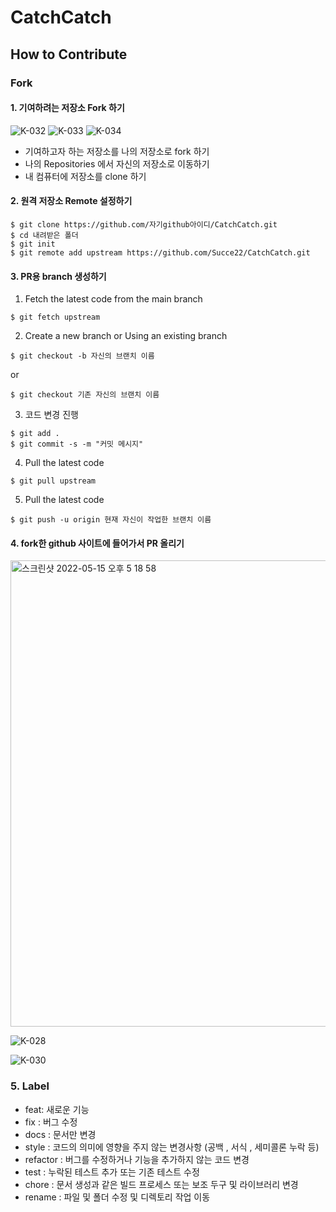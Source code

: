 # CatchCatch


## How to Contribute
### Fork

#### 1. 기여하려는 저장소 Fork 하기

![K-032](https://user-images.githubusercontent.com/54658745/173409182-42cc5448-22cc-4a3a-8a35-7cf107174016.png)
![K-033](https://user-images.githubusercontent.com/54658745/173409193-4aafd430-2b2a-4227-8d1a-aed9758a6885.png)
![K-034](https://user-images.githubusercontent.com/54658745/173409196-f0204266-7444-4418-8f38-63502419e36b.png)


- 기여하고자 하는 저장소를 나의 저장소로 fork 하기
- 나의 Repositories 에서 자신의 저장소로 이동하기
- 내 컴퓨터에 저장소를 clone 하기


#### 2. 원격 저장소 Remote 설정하기
```
$ git clone https://github.com/자기github아이디/CatchCatch.git
$ cd 내려받은 폴더
$ git init
$ git remote add upstream https://github.com/Succe22/CatchCatch.git
```


#### 3. PR용 branch 생성하기
1. Fetch the latest code from the main branch

```
$ git fetch upstream
```

2. Create a new branch or Using an existing branch
```
$ git checkout -b 자신의 브랜치 이름
```

or 

```
$ git checkout 기존 자신의 브랜치 이름
```

3. 코드 변경 진행
```
$ git add .
$ git commit -s -m "커밋 메시지"
```

4. Pull the latest code
```
$ git pull upstream
```

5. Pull the latest code
```
$ git push -u origin 현재 자신이 작업한 브랜치 이름
```


#### 4. fork한 github 사이트에 들어가서 PR 올리기
<img width="746" alt="스크린샷 2022-05-15 오후 5 18 58" src="https://user-images.githubusercontent.com/54658745/168463834-03a9dd15-ea86-4f99-b6f5-931bb260d62d.png">  

![K-028](https://user-images.githubusercontent.com/54658745/173409655-dc6c9b5a-c088-4430-b243-ebd9bc2cd4d1.png)

![K-030](https://user-images.githubusercontent.com/54658745/173409723-3b0af1a2-a2ed-45a8-8bd4-ccad78a19a15.png)



  
  
  
### 5. Label
- feat: 새로운 기능
- fix : 버그 수정
- docs : 문서만 변경
- style : 코드의 의미에 영향을 주지 않는 변경사항 (공백 , 서식 , 세미콜론 누락 등)
- refactor : 버그를 수정하거나 기능을 추가하지 않는 코드 변경
- test : 누락된 테스트 추가 또는 기존 테스트 수정
- chore : 문서 생성과 같은 빌드 프로세스 또는 보조 두구 및 라이브러리 변경
- rename : 파일 및 폴더 수정 및 디렉토리 작업 이동
